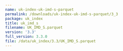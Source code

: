 ```yaml
---
name: uk-index-uk-imd-s-parquet
permalink: /downloads/uk-index-uk-imd-s-parquet/3_3
package: uk_index
title: uk_imd_s
filename: UK_IMD_S.parquet
version: '3.3'
full_version: 3.3.0
file: /data/uk_index/3.3/UK_IMD_S.parquet
---
```

